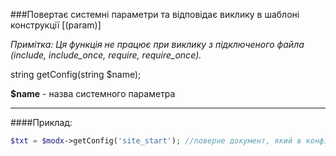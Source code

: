 ###Повертає системні параметри та відповідає виклику в шаблоні конструкції [(param)]

*Примітка: Ця функція не працює при виклику з підключеного файла (include, include_once, require, require_once).*

string getConfig(string $name);

**$name** - назва системного параметра

***

####Приклад:

````php
$txt = $modx->getConfig('site_start'); //поверне документ, який в конфігурації сайту  вказано першою (головною) сторінкою.
````